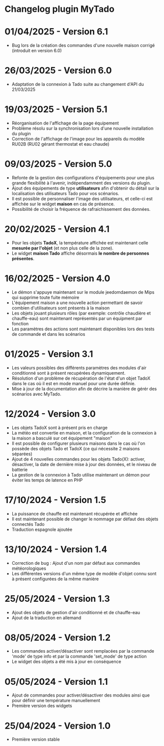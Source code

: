 # Changelog plugin MyTado

# 01/04/2025 - Version 6.1

- Bug lors de la création des commandes d'une nouvelle maison corrigé (introduit en version 6.0)

# 26/03/2025 - Version 6.0

- Adaptation de la connexion à Tado suite au changement d'API du 21/03/2025

# 19/03/2025 - Version 5.1

- Réorganisation de l'affichage de la page équipement  
- Problème résolu sur la synchronisation lors d'une nouvelle installation du plugin  
- Correction de l'affichage de l'image pour les appareils du modèle RU02B (RU02 gérant thermostat et eau chaude)  

# 09/03/2025 - Version 5.0

- Refonte de la gestion des configurations d'équipements pour une plus grande flexibilité à l'avenir, indépendamment des versions du plugin.
- Ajout des équipements de type **utilisateurs** afin d'obtenir du détail sur la localisation des utilisateurs Tado pour vos scénarios.
- Il est possible de personnaliser l'image des utilisateurs, et celle-ci est affichée sur le widget **maison** en cas de présence.
- Possibilité de choisir la fréquence de rafraichissement des données.

# 20/02/2025 - Version 4.1

- Pour les objets **TadoX**, la température affichée est maintenant celle **mesurée par l'objet** (et non plus celle de la zone).
- Le widget **maison Tado** affiche désormais **le nombre de personnes présentes**.

# 16/02/2025 - Version 4.0

- Le démon s'appuye maintenant sur le module jeedomdaemon de Mips qui supprime toute fuite mémoire
- L'équipement maison a une nouvelle action permettant de savoir combien d'utilisateurs sont présents à la maison
- Les objets jouant plusieurs rôles (par exemple: contrôle chaudière et chauffe-eau) sont maintenant représentés par un équipment par fonction
- Les paramètres des actions sont maintenant disponibles lors des tests de commande et dans les scénarios

# 01/2025 - Version 3.1

- Les valeurs possibles des différents paramètres des modules d'air conditionné sont à présent recupérées dynamiquement.
- Résolution d'un problème de récupération de l'état d'un objet TadoX dans le cas où il est en mode manuel pour une durée définie.
- Mise à jour de la documentation afin de décrire la manière de gérér des scénarios avec MyTado.

# 12/2024 - Version 3.0

- Les objets TadoX sont à présent pris en charge
- La météo est convertie en maison, et la configuration de la connexion à la maison a basculé sur cet équipement "maison"
- Il est possible de configurer plusieurs maisons dans le cas où l'on possède des objets Tado et TadoX (ce qui nécessite 2 maisons séparées)
- Ajout de 4 nouvelles commandes pour les objets Tado(X): activer, désactiver, la date de dernière mise à jour des données, et le niveau de batterie
- La gestion de la connexion à Tado utilise maintenant un démon pour éviter les temps de latence en PHP

# 17/10/2024 - Version 1.5

- La puissance de chauffe est maintenant récupérée et affichée
- Il est maintenant possible de changer le nommage par défaut des objets connectés Tado
- Traduction espagnole ajoutée

# 13/10/2024 - Version 1.4

- Correction de bug : Ajout d'un nom par défaut aux commandes météorologiques
- Les différentes versions d'un même type de modèle d'objet connu sont à présent configurées de la même manière

# 25/05/2024 - Version 1.3

- Ajout des objets de gestion d'air conditionné et de chauffe-eau
- Ajout de la traduction en allemand

# 08/05/2024 - Version 1.2

- Les commandes activer/désactiver sont remplacées par la commande 'mode' de type info et par la commande 'set_mode' de type action
- Le widget des objets a été mis à jour en conséquence

# 05/05/2024 - Version 1.1

- Ajout de commandes pour activer/désactiver des modules ainsi que pour définir une température manuellement
- Première version des widgets

# 25/04/2024 - Version 1.0

- Première version stable